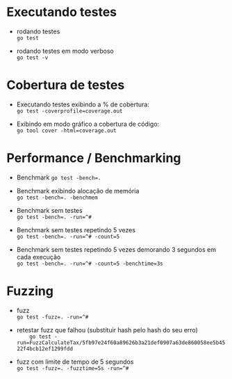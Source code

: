 # Executando testes

* rodando testes  
`go test`

* rodando testes em modo verboso  
`go test -v`

# Cobertura de testes

* Executando testes exibindo a % de cobertura:  
`go test -coverprofile=coverage.out`  

* Exibindo em modo gráfico a cobertura de código:  
`go tool cover -html=coverage.out`

# Performance / Benchmarking

* Benchmark
`go test -bench=.`

* Benchmark exibindo alocação de memória  
`go test -bench=. -benchmem`

* Benchmark sem testes  
`go test -bench=. -run=^#`

* Benchmark sem testes repetindo 5 vezes  
`go test -bench=. -run=^# -count=5`

* Benchmark sem testes repetindo 5 vezes demorando 3 segundos em cada execução  
`go test -bench=. -run=^# -count=5 -benchtime=3s`

# Fuzzing

* fuzz  
`go test -fuzz=. -run=^#`

* retestar fuzz que falhou (substituir hash pelo hash do seu erro)  
`    go test -run=FuzzCalculateTax/5fb97e24f60a89626b3a21def0907a63de860058ee5b4522f4bcb12ef1299fdd` 

* fuzz com limite de tempo de 5 segundos  
`go test -fuzz=. -fuzztime=5s -run=^#`